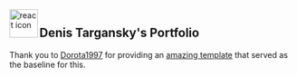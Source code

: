 <img align="left" src="https://github.com/leungwensen/svg-icon/blob/master/dist/svg/logos/react.svg" height="50" alt="react icon"/>
<h2>Denis Targansky's Portfolio</h2>

Thank you to [Dorota1997](https://github.com/Dorota1997) for providing an [amazing template](https://github.com/Dorota1997/react-frontend-dev-portfolio) that served as the baseline for this.
